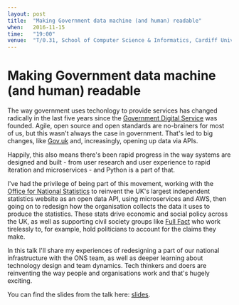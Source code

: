 ```yaml
---
layout: post
title:  "Making Government data machine (and human) readable"
when:   2016-11-15
time:   "19:00"
venue:  "T/0.31, School of Computer Science & Informatics, Cardiff University"
---
```


# Making Government data machine (and human) readable

The way government uses techonlogy to provide services has changed radically in the last five years since the [Government Digital Service](https://gds.blog.gov.uk/) was founded.
Agile, open source and open standards are no-brainers for most of us, but this wasn't always the case in government. That's led to big changes, like [Gov.uk](https://www.gov.uk/) and, increasingly, opening up data via APIs.

Happily, this also means there's been rapid progress in the way systems are designed and built - from user research and user experience to rapid iteration and microservices - and Python is a part of that.

I've had the privilege of being part of this movement, working with the [Office for National Statistics](https://www.ons.gov.uk/) to reinvent the UK's largest independent statistics website as an open data API, using microservices and AWS, then going on to redesign how the organisation collects the data it uses to produce the statistics. These stats drive economic and social policy across the UK, as well as supporting civil society groups like [Full Fact](https://fullfact.org/) who work tirelessly to, for example, hold politicians to account for the claims they make.

In this talk I'll share my experiences of redesigning a part of our national infrastructure with the ONS team, as well as deeper learning about technology design and team dynamics. Tech thinkers and doers are reinventing the way people and organisations work and that's hugely exciting.

You can find the slides from the talk here:
[slides](https://docs.google.com/presentation/d/1vdYtESrbDbmb8llePw0ZfvylD8EnClNppLgY5Z0pl_o/edit#slide=id.g190f6887b0_0_25).
